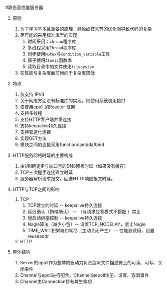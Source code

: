 #静态高性能服务器
1. 原则
   1. 为了学习基本且重要的原理，避免细枝末节的优化而导致代码的复杂
   2. 尽可能的采用标准库里的实现
      1. 时间采用：`chrono`程序库
      2. 多线程采用`Thread`程序库
      3. 同步使用`Mutex`与`condition_variable`工具
      4. 原子使用`Atomic`函数库
      5. 读取目录中的文件使用`filesystem`
   3. 在性能与复杂度面前倾向于复杂度降低

2. 特点
   1. 仅支持 IPV4
   2. 关于网络方面没有标准库的实现，则使用系统调用接口
   3. 仅使用epoll 的Reactor 框架
   4. 支持多线程
   5. 支持HTTP客户端并发连接
   6. 支持keepalive持久连接
   7. 支持管道化连接
   8. 实现GET方法
   9. 模块之间的连接采用function/lambda/bind
   
3. HTTP服务网络时延的主要构成
   1. 由URI确定IP与端口号的DNS解析时延（如果没有缓存）
   2. TCP三次握手连接建立时延
   3. 服务器解析请求报文，回送HTTP响应报文时延。

4. HTTP与TCP之间的影响
   1. TCP
      1. TCP建立的时延      -- keepalive持久连接
      2. 延迟确认（捎带确认） -- （与请求应答模式不搭配 ）禁止
      3. 慢启动拥塞控制      -- keepalive持久连接
      4. Nagle算法（减少小包）-- 设置TCP_NODELAY，禁止Nagle
      5. TIME_WAIT积累端口耗尽（主动关闭产生） -- 性能测试用，设置reuseaddr
   2. HTTP
5. 整体结构
   1. Server的epoll作为整体的驱动力负责监听文件描述符上的可读、可写、关闭事件
   2. Channel与epoll进行配合，Channel向epoll注册、设置、取消事件
   3. Channel由Connection持有其生命期